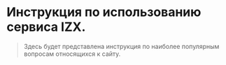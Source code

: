 # Инструкция по использованию сервиса IZX.

> Здесь будет представлена инструкция по наиболее популярным вопросам относящихся к сайту.